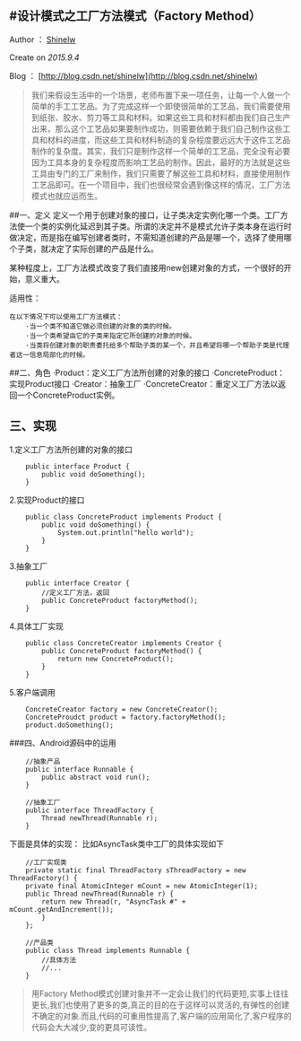 #设计模式之工厂方法模式（Factory Method）
---
Author ： [Shinelw](https://github.com/Shinelw)

Create on *2015.9.4*

Blog ： [http://blog.csdn.net/shinelw](http://blog.csdn.net/shinelw)

>我们来假设生活中的一个场景，老师布置下来一项任务，让每一个人做一个简单的手工工艺品。为了完成这样一个即使很简单的工艺品，我们需要使用到纸张、胶水、剪刀等工具和材料。如果这些工具和材料都由我们自己生产出来，那么这个工艺品如果要制作成功，则需要依赖于我们自己制作这些工具和材料的进度，而这些工具和材料制造的复杂程度要远远大于这件工艺品制作的复杂度。其实，我们只是制作这样一个简单的工艺品，完全没有必要因为工具本身的复杂程度而影响工艺品的制作。因此，最好的方法就是这些工具由专门的工厂来制作，我们只需要了解这些工具和材料，直接使用制作工艺品即可。在一个项目中，我们也很经常会遇到像这样的情况，工厂方法模式也就应运而生。

##一、定义
定义一个用于创建对象的接口，让子类决定实例化哪一个类。工厂方法使一个类的实例化延迟到其子类。所谓的决定并不是模式允许子类本身在运行时做决定，而是指在编写创建者类时，不需知道创建的产品是哪一个，选择了使用哪个子类，就决定了实际创建的产品是什么。

某种程度上，工厂方法模式改变了我们直接用new创建对象的方式，一个很好的开始，意义重大。

适用性：
	
	在以下情况下可以使用工厂方法模式：
		·当一个类不知道它做必须创建的对象的类的时候。
		·当一个类希望由它的子类来指定它所创建的对象的时候。
		·当类将创建对象的职责委托给多个帮助子类的某一个，并且希望将哪一个帮助子类是代理者这一信息局部化的时候。

##二、角色
	·Product：定义工厂方法所创建的对象的接口
	·ConcreteProduct：实现Product接口
	·Creator：抽象工厂
	·ConcreteCreator：重定义工厂方法以返回一个ConcreteProduct实例。
	
## 三、实现
1.定义工厂方法所创建的对象的接口

		public interface Product {
			public void doSomething();
		}
		
2.实现Product的接口
		
		public class ConcreteProduct implements Product {
			public void doSomething() {
				System.out.println("hello world");
			}
		}
3.抽象工厂
		
		public interface Creator {
			//定义工厂方法，返回
			public ConcreteProduct factoryMethod();
		}
4.具体工厂实现
		
		public class ConcreteCreator implements Creator {
			public ConcreteProduct factoryMethod() {
				return new ConcreteProduct();
			}
		}
		
5.客户端调用
	
		ConcreteCreator factory = new ConcreteCreator();
		ConcreteProudct product = factory.factoryMethod();
		product.doSomething();
		
###四、Android源码中的运用
	
		//抽象产品
		public interface Runnable {
    		public abstract void run();
		}
 
		//抽象工厂
		public interface ThreadFactory {
   	 		Thread newThread(Runnable r);
		}	
	
下面是具体的实现：
比如AsyncTask类中工厂的具体实现如下

		//工厂实现类
		private static final ThreadFactory sThreadFactory = new ThreadFactory() {
		private final AtomicInteger mCount = new AtomicInteger(1);
		public Thread newThread(Runnable r) {
			return new Thread(r, "AsyncTask #" + mCount.getAndIncrement());
			}
		};
		
		//产品类
		public class Thread implements Runnable {
			//具体方法
			//...
		}

>用Factory Method模式创建对象并不一定会让我们的代码更短,实事上往往更长,我们也使用了更多的类,真正的目的在于这样可以灵活的,有弹性的创建不确定的对象.而且,代码的可重用性提高了,客户端的应用简化了,客户程序的代码会大大减少,变的更具可读性。